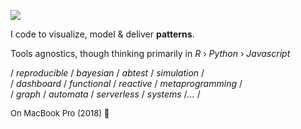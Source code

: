 ![](https://img.shields.io/badge/lifecycle-maturing-blue.svg)

I code to visualize, model & deliver **patterns**.

Tools agnostics, though thinking primarily in *R*  › *Python*  › *Javascript* 

/ *reproducible* / *bayesian* / *abtest* / *simulation*  / <br>
/ *dashboard* / *functional* / *reactive* / *metaprogramming* / <br>
/ *graph* / *automata* / *serverless* / *systems* /*...* /

<span style="font-size:small">On MacBook Pro (2018)  </span>



